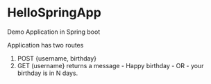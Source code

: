 # HelloSpringApp
Demo Application in Spring boot

Application has two routes
1. POST {username, birthday}
2. GET (username} returns a message - Happy birthday - OR - your birthday is in N days.
